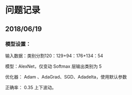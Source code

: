 # 问题记录

## 2018/06/19

### 模型设置：

输入数据：类别分割120：129+94：176+134：54

模型：AlexNet，仅变动 Softmax 层输出类别为 5

优化器： Adam 、AdaGrad、SGD、Adadelta，使用默认参数

正确率： 0.35 上下波动。
